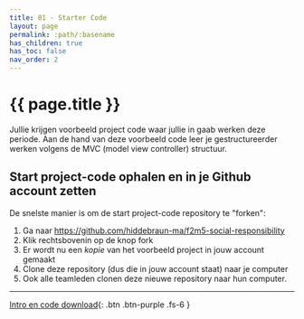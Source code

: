 ```yaml
---
title: 01 - Starter Code
layout: page
permalink: :path/:basename
has_children: true
has_toc: false
nav_order: 2
---
```



# {{ page.title }}

Jullie krijgen voorbeeld project code waar jullie in gaab werken deze periode.
Aan de hand van deze voorbeeld code leer je gestructureerder werken volgens de MVC (model view controller) structuur.

## Start project-code ophalen en in je Github account zetten 

De snelste manier is om de start project-code repository te "forken":

1. Ga naar https://github.com/hiddebraun-ma/f2m5-social-responsibility
2. Klik rechtsbovenin op de knop fork
3. Er wordt nu een *kopie* van het voorbeeld project in jouw account gemaakt
4. Clone deze repository (dus die in jouw account staat) naar je computer
5. Ook alle teamleden clonen deze nieuwe repository naar hun computer.

---

[Intro en code download](1-introductie){: .btn .btn-purple .fs-6 }





